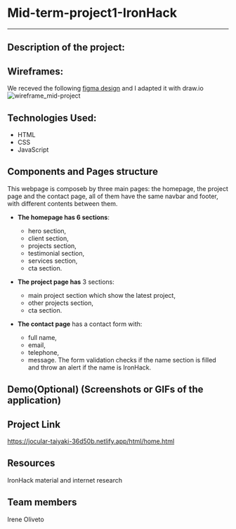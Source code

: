 # Mid-term-project1-IronHack
-----

## Description of the project:

## Wireframes:
We receved the following [figma design](https://www.figma.com/file/pPV3kg9MVKC7V9rBe9y7dM/mid-term-project?node-id=0%3A1&t=17hfkJExh5Frjvjh-0) 
and I adapted it with draw.io
![wireframe_mid-project](https://user-images.githubusercontent.com/106282460/203832797-9b611c51-573c-4789-ba91-6ef4f3c28472.png)

## Technologies Used:
* HTML
* CSS
* JavaScript

## Components and Pages structure
This webpage is composeb by three main pages: the homepage, the project page and the contact page, all of them have the same navbar and footer, with different contents between them.
 * **The homepage has 6 sections**:
    * hero section,
    * client section,
    * projects section,
    * testimonial section,
    * services section,
    * cta section.

* **The project page has** 3 sections:
    * main project section which show the latest project,
    * other projects section,
    * cta section.

* **The contact page** has a contact form with:
    * full name,
    * email,
    * telephone,
    * message.
The form validation checks if the name section is filled and throw an alert if the name is IronHack.

## Demo(Optional) (Screenshots or GIFs of the application)

## Project Link
https://jocular-taiyaki-36d50b.netlify.app/html/home.html

## Resources
IronHack material and internet research

## Team members
Irene Oliveto
